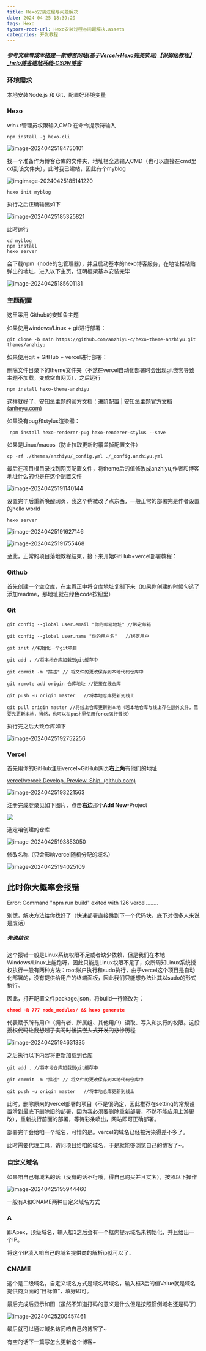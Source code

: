 ```yaml
---
title: Hexo安装过程与问题解决
date: 2024-04-25 18:39:29
tags: Hexo
typora-root-url: Hexo安装过程与问题解决.assets
categories: 开发教程
---
```






##### 参考文章[零成本搭建一款博客网站(基于Vercel+Hexo完美实现)【保姆级教程】_helo博客建站系统-CSDN博客](https://blog.csdn.net/weixin_52908342/article/details/135173988)

### 环境需求

本地安装Node.js 和 Git，配置好环境变量



### Hexo

win+r管理员权限输入CMD
在命令提示符输入

```shell
npm install -g hexo-cli
```



![image-20240425184750101](https://jsdelivr.codeqihan.com/gh/Aaaou/Blog-hexo/source/_posts/imgs/imgimage-20240425184750101.png)

找一个准备作为博客仓库的文件夹，地址栏全选输入CMD（也可以直接在cmd里cd到该文件夹），此时我已建站，因此有个myblog

![imgimage-20240425185141220](https://jsdelivr.codeqihan.com/gh/Aaaou/Blog-hexo/source/_posts/imgs/imgimgimage-20240425185141220-17141013416943.png)

```shell
hexo init myblog
```

执行之后正确输出如下

![image-20240425185325821](https://jsdelivr.codeqihan.com/gh/Aaaou/Blog-hexo/source/_posts/imgs/imgimage-20240425185325821.png)

此时运行

```shell
cd myblog
npm install
hexo server
```

会下载npm（node的包管理器），并且启动基本的hexo博客服务，在地址栏粘贴弹出的地址，进入以下主页，证明框架基本安装完毕



![image-20240425185601131](https://jsdelivr.codeqihan.com/gh/Aaaou/Blog-hexo/source/_posts/imgs/imgimage-20240425185601131.png)

### 主题配置

这里采用 Github的安知鱼主题

如果使用windows/Linux + git进行部署：

```shell
git clone -b main https://github.com/anzhiyu-c/hexo-theme-anzhiyu.git themes/anzhiyu
```

如果使用git + GitHub + vercel进行部署：

删除文件目录下的theme文件夹（不然在vercel自动化部署时会出现git嵌套导致主题不加载，变成空白网页），之后运行

```shell
npm install hexo-theme-anzhiyu
```

这样就好了，安知鱼主题的官方文档：[进阶配置 | 安知鱼主题官方文档 (anheyu.com)](https://vcl-docs.anheyu.com/advanced/)

如果没有pug和stylus渲染器：

```shell
 npm install hexo-renderer-pug hexo-renderer-stylus --save
```

如果是Linux/macos（防止拉取更新时覆盖掉配置文件）

```shell
cp -rf ./themes/anzhiyu/_config.yml ./_config.anzhiyu.yml
```

最后在项目根目录找到网页配置文件，将theme后的值修改成anzhiyu,作者和博客地址什么的也是在这个配置文件

![image-20240425191140144](https://jsdelivr.codeqihan.com/gh/Aaaou/Blog-hexo/source/_posts/imgs/imgimage-20240425191140144.png)

设置完毕后重新唤醒网页，我这个稍微改了点东西，一般正常的部署完是作者设置的hello world

```shell
hexo server
```

![image-20240425191627146](https://jsdelivr.codeqihan.com/gh/Aaaou/Blog-hexo/source/_posts/imgs/imgimgimage-20240425191627146.png)

![image-20240425191755468](https://jsdelivr.codeqihan.com/gh/Aaaou/Blog-hexo/source/_posts/imgs/imgimage-20240425191755468.png)

至此，正常的项目落地教程结束，接下来开始GitHub+vercel部署教程：

### Github

首先创建一个空仓库，在主页正中将仓库地址复制下来（如果你创建的时候勾选了添加readme，那地址就在绿色code按钮里）

### Git

```shell
git config --global user.email "你的邮箱地址" //绑定邮箱

git config --global user.name "你的用户名"	//绑定用户

git init //初始化一个git项目

git add . //将本地仓库加载到git缓存中

git commit -m "描述" // 将文件的更改保存到本地代码仓库中

git remote add origin 仓库地址 //链接在线仓库

git push -u origin master 	//将本地仓库更新到线上

git pull origin master //将线上仓库更新到本地（若本地仓库与线上存在额外文件，需要先更新本地，当然，也可以在push里使用force强行替换）
```

执行完之后大致仓库如下

![image-20240425192752256](https://jsdelivr.codeqihan.com/gh/Aaaou/Blog-hexo/source/_posts/imgs/imgimage-20240425192752256.png)

### Vercel

首先用你的GitHub注册vercel~GitHub网页**右上角**有他们的地址

[vercel/vercel: Develop. Preview. Ship. (github.com)](https://github.com/vercel/vercel)

![image-20240425193221563](https://jsdelivr.codeqihan.com/gh/Aaaou/Blog-hexo/source/_posts/imgs/imgimgimage-20240425193221563.png)

注册完成登录见如下图片，点击**右边**那个**Add New**-Project

![](https://jsdelivr.codeqihan.com/gh/Aaaou/Blog-hexo/source/_posts/imgs/imgimage-20240425192903088.png)

选定咱创建的仓库

![image-20240425193853050](https://jsdelivr.codeqihan.com/gh/Aaaou/Blog-hexo/source/_posts/imgs/imgimage-20240425193853050.png)

修改名称（只会影响vercel随机分配的域名）

![image-20240425194025109](https://jsdelivr.codeqihan.com/gh/Aaaou/Blog-hexo/source/_posts/imgs/imgimgimgimage-20240425194025109.png)

## 此时你大概率会报错

Error: Command "npm run build" exited with 126 vercel........

别慌，解决方法给你找好了（快速部署直接跳到下一个代码块，底下对很多人来说是废话）

##### 先说结论

这个报错一般是Linux系统权限不足或者缺少依赖，但是我们在本地Windows/Linux上能跑呀，因此只能是Linux权限不足了，众所周知Linux系统授权执行一般有两种方法：root账户执行和sudo执行，由于vercel这个项目是自动化部署的，没有提供给用户的终端面板，因此我们只能想办法让其以sudo的形式执行。

因此，打开配置文件package.json，将build一行修改为：

```json
chmod -R 777 node_modules/ && hexo generate
```

代表赋予所有用户（拥有者、所属组、其他用户）读取、写入和执行的权限。~~这段授权代码让我想起了实习时候搞嵌入式开发的悲惨历程~~

![image-20240425194631335](https://jsdelivr.codeqihan.com/gh/Aaaou/Blog-hexo/source/_posts/imgs/imgimage-20240425194631335.png)

之后执行以下内容将更新加载到仓库

```shell
git add . //将本地仓库加载到git缓存中

git commit -m "描述" // 将文件的更改保存到本地代码仓库中

git push -u origin master 	//将本地仓库更新到线上

```



此时，删除原来的vercel部署的项目（不是很确定，因此推荐在setting的常规设置滑到最底下删除旧的部署，因为我必须要删除重新部署，不然不能应用上游更改），重新执行前面的部署，等待彩条喷出，网站即可正确部署。

部署完毕会给咱一个域名，可惜的是。vercel的域名已经被污染得差不多了。

此时需要代理工具，访问项目给咱的域名，于是就能够浏览自己的博客了~。

### 自定义域名

如果咱自己有域名的话（没有的话不行哦，得自己购买并且实名），按照以下操作

![image-20240425195944460](https://jsdelivr.codeqihan.com/gh/Aaaou/Blog-hexo/source/_posts/imgs/imgimage-20240425195944460.png)

一般有A和CNAME两种自定义域名方式

### A

即Apex，顶级域名，输入框3之后会有一个框内提示域名未初始化，并且给出一个IP。

将这个IP填入咱自己的域名提供商的解析ip就可以了、

### CNAME

这个是二级域名，自定义域名方式是域名转域名，输入框3后的值Value就是域名提供商页面的“目标值”，填好即可。



最后完成后显示如图（虽然不知道打码的意义是什么但是按照惯例域名还是码了）

![image-20240425200457461](https://jsdelivr.codeqihan.com/gh/Aaaou/Blog-hexo/source/_posts/imgs/imgimage-20240425200457461.png)

最后就可以通过域名访问咱自己的博客了~

有空的话下一篇写怎么更新这个博客~
